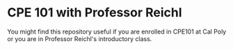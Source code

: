 # CPE 101 with Professor Reichl

You might find this repository useful if you are enrolled in CPE101 at Cal Poly or you are in Professor Reichl's introductory class.
